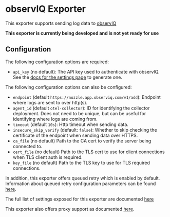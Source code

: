 # observIQ Exporter

This exporter supports sending log data to [observIQ](https://observiq.com/)

**This exporter is currently being developed and is not yet ready for use**

## Configuration

The following configuration options are required:

- `api_key` (no default): The API key used to authenticate with observIQ. See the [docs for the settings page](https://docs.observiq.com/docs/overview#settings-page) to generate one.

The following configuration options can also be configured:

- `endpoint` (default `https://nozzle.app.observiq.com/v1/add`): Endpoint where logs are sent to over http(s).
- `agent_id` (default `otel-collector`): ID for identifying the collector deployment. Does not need to be unique, but can be useful for identifying where logs are coming from.
- `timeout` (default `10s`): Http timeout when sending data.
- `insecure_skip_verify` (default: `false`): Whether to skip checking the certificate of the endpoint when sending data over HTTPS.
- `ca_file` (no default) Path to the CA cert to verify the server being connected to.
- `cert_file` (no default) Path to the TLS cert to use for client connections when TLS client auth is required.
- `key_file` (no default) Path to the TLS key to use for TLS required connections.

In addition, this exporter offers queued retry which is enabled by default.
Information about queued retry configuration parameters can be found
[here](https://github.com/open-telemetry/opentelemetry-collector/blob/main/exporter/exporterhelper/README.md).

The full list of settings exposed for this exporter are documented [here](config.go)

This exporter also offers proxy support as documented
[here](https://github.com/open-telemetry/opentelemetry-collector/tree/main/exporter#proxy-support).